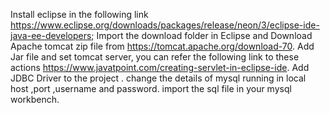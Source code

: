 Install eclipse in the following link https://www.eclipse.org/downloads/packages/release/neon/3/eclipse-ide-java-ee-developers;
Import the download folder in Eclipse and Download Apache tomcat zip file from https://tomcat.apache.org/download-70.
Add Jar file and set tomcat server, you can refer the following link to these actions https://www.javatpoint.com/creating-servlet-in-eclipse-ide.
Add  JDBC Driver to the project .
change the details of  mysql running in local host ,port ,username and password.
import  the sql file in your mysql workbench.
